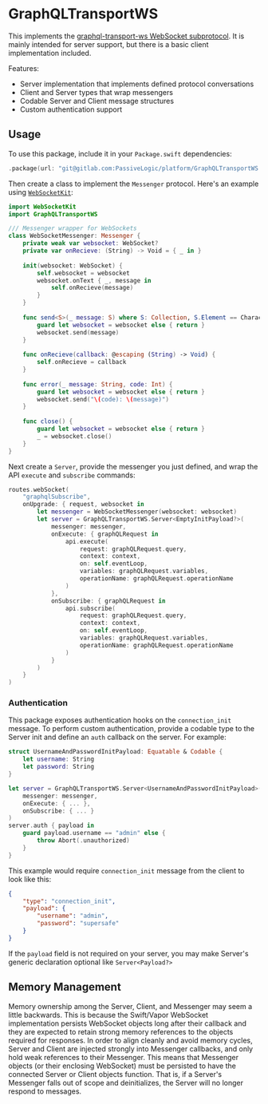 # GraphQLTransportWS

This implements the [graphql-transport-ws WebSocket subprotocol](https://github.com/enisdenjo/graphql-ws/blob/master/PROTOCOL.md).
It is mainly intended for server support, but there is a basic client implementation included.

Features:
- Server implementation that implements defined protocol conversations
- Client and Server types that wrap messengers
- Codable Server and Client message structures
- Custom authentication support

## Usage

To use this package, include it in your `Package.swift` dependencies:

```swift
.package(url: "git@gitlab.com:PassiveLogic/platform/GraphQLTransportWS.git", from: "<version>")
```

Then create a class to implement the `Messenger` protocol. Here's an example using
[`WebSocketKit`](https://github.com/vapor/websocket-kit):

```swift
import WebSocketKit
import GraphQLTransportWS

/// Messenger wrapper for WebSockets
class WebSocketMessenger: Messenger {
    private weak var websocket: WebSocket?
    private var onRecieve: (String) -> Void = { _ in }
    
    init(websocket: WebSocket) {
        self.websocket = websocket
        websocket.onText { _, message in
            self.onRecieve(message)
        }
    }
    
    func send<S>(_ message: S) where S: Collection, S.Element == Character {
        guard let websocket = websocket else { return }
        websocket.send(message)
    }
    
    func onRecieve(callback: @escaping (String) -> Void) {
        self.onRecieve = callback
    }
    
    func error(_ message: String, code: Int) {
        guard let websocket = websocket else { return }
        websocket.send("\(code): \(message)")
    }
    
    func close() {
        guard let websocket = websocket else { return }
        _ = websocket.close()
    }
}
```

Next create a `Server`, provide the messenger you just defined, and wrap the API `execute` and `subscribe` commands:

```swift
routes.webSocket(
    "graphqlSubscribe",
    onUpgrade: { request, websocket in
        let messenger = WebSocketMessenger(websocket: websocket)
        let server = GraphQLTransportWS.Server<EmptyInitPayload?>(
            messenger: messenger,
            onExecute: { graphQLRequest in
                api.execute(
                    request: graphQLRequest.query,
                    context: context,
                    on: self.eventLoop,
                    variables: graphQLRequest.variables,
                    operationName: graphQLRequest.operationName
                )
            },
            onSubscribe: { graphQLRequest in
                api.subscribe(
                    request: graphQLRequest.query,
                    context: context,
                    on: self.eventLoop,
                    variables: graphQLRequest.variables,
                    operationName: graphQLRequest.operationName
                )
            }
        )
    }
)
```

### Authentication

This package exposes authentication hooks on the `connection_init` message. To perform custom authentication,
provide a codable type to the Server init and define an `auth` callback on the server. For example:

```swift
struct UsernameAndPasswordInitPayload: Equatable & Codable {
    let username: String
    let password: String
}

let server = GraphQLTransportWS.Server<UsernameAndPasswordInitPayload>(
    messenger: messenger,
    onExecute: { ... },
    onSubscribe: { ... }
)
server.auth { payload in
    guard payload.username == "admin" else {
        throw Abort(.unauthorized)
    }
}
```

This example would require `connection_init` message from the client to look like this:

```json
{
    "type": "connection_init",
    "payload": {
        "username": "admin",
        "password": "supersafe"
    }
}
```

If the `payload` field is not required on your server, you may make Server's generic declaration optional like `Server<Payload?>`

## Memory Management

Memory ownership among the Server, Client, and Messenger may seem a little backwards. This is because the Swift/Vapor WebSocket 
implementation persists WebSocket objects long after their callback and they are expected to retain strong memory references to the 
objects required for responses. In order to align cleanly and avoid memory cycles, Server and Client are injected strongly into Messenger
callbacks, and only hold weak references to their Messenger. This means that Messenger objects (or their enclosing WebSocket) must
be persisted to have the connected Server or Client objects function. That is, if a Server's Messenger falls out of scope and deinitializes,
the Server will no longer respond to messages.
